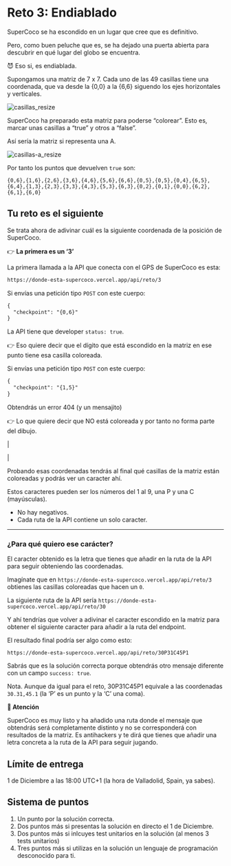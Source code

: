 # Reto 3: Endiablado

SuperCoco se ha escondido en un lugar que cree que es definitivo.

Pero, como buen peluche que es, se ha dejado una puerta abierta para descubrir en qué lugar del globo se encuentra.

😈 Eso si, es endiablada.

Supongamos una matriz de 7 x 7. Cada uno de las 49 casillas tiene una coordenada, que va desde la {0,0} a la {6,6} siguendo los ejes horizontales y verticales.

![casillas_resize](https://user-images.githubusercontent.com/1122071/203628575-109a6d88-3da8-4790-a809-252a6623895e.png)


SuperCoco ha preparado esta matriz para poderse “colorear”. Esto es, marcar unas casillas a “true” y otros a “false”.

Así sería la matriz si representa una A.

![casillas-a_resize](https://user-images.githubusercontent.com/1122071/203628602-c2c3ece0-e593-426d-9a79-e777240454e6.png)


Por tanto los puntos que devuelven `true` son:

`{0,6},{1,6},{2,6},{3,6},{4,6},{5,6},{6,6},{0,5},{0,5},{0,4},{6,5},{6,4},{1,3},{2,3},{3,3},{4,3},{5,3},{6,3},{0,2},{0,1},{0,0},{6,2},{6,1},{6,0}`


## Tu reto es el siguiente

Se trata ahora de adivinar cuál es la siguiente coordenada de la posición de SuperCoco. 

👉 **La primera es un ‘3’**

La primera llamada a la API que conecta con el GPS de SuperCoco es esta:

```md
https://donde-esta-supercoco.vercel.app/api/reto/3
```

Si envías una petición tipo `POST` con este cuerpo:

```md
{
  "checkpoint": "{0,6}"
}
```
 
La API tiene que developer `status: true`.  

👉 Eso quiere decir que el dígito que está escondido en la matriz en ese punto tiene esa casilla coloreada.

Si envías una petición tipo `POST` con este cuerpo:

```md
{
  "checkpoint": "{1,5}"
}
```
 
Obtendrás un  error 404 (y un mensajito)

👉 Lo que quiere decir que NO está coloreada y por tanto no forma parte del dibujo.

|

|

Probando esas coordenadas tendrás al final qué casillas de la matriz están coloreadas y podrás ver un caracter ahí.

Estos caracteres pueden ser los números del 1 al 9, una P y una C (mayúsculas).

- No hay negativos.
- Cada ruta de la API contiene un solo caracter.

---

### ¿Para qué quiero ese carácter?

El caracter obtenido es la letra que tienes que añadir en la ruta de la API para seguir obteniendo las coordenadas.

Imagínate que en `https://donde-esta-supercoco.vercel.app/api/reto/3` obtienes las casillas coloreadas que hacen un `0`.

La siguiente ruta de la API sería `https://donde-esta-supercoco.vercel.app/api/reto/30`

Y ahí tendrías que volver a adivinar el caracter escondido en la matriz para obtener el siguiente caracter para añadir a la ruta del endpoint.

El resultado final podría ser algo como esto:

`https://donde-esta-supercoco.vercel.app/api/reto/30P31C45P1`

Sabrás que es la solución correcta porque obtendrás otro mensaje diferente con un campo `success: true`.

Nota. Aunque da igual para el reto, 30P31C45P1 equivale a las coordenadas `30.31,45.1`  (la ‘P’ es un punto y la ‘C’ una coma).

**🚨 Atención**

SuperCoco es muy listo y ha añadido una ruta donde el mensaje que obtendrás será completamente distinto y no se corresponderá con resultados de la matriz. Es antihackers y te dirá que tienes que añadir una letra concreta a la ruta de la API para seguir jugando.


## Límite de entrega

1 de Diciembre a las 18:00 UTC+1 (la hora de Valladolid, Spain, ya sabes).

## Sistema de puntos

1. Un punto por la solución correcta.
2. Dos puntos más si presentas la solución en directo el 1 de Diciembre.
3. Dos puntos más si inlcuyes test unitarios en la solución (al menos 3 tests unitarios)
4. Tres puntos más si utilizas en la solución un lenguaje de programación desconocido para ti.
